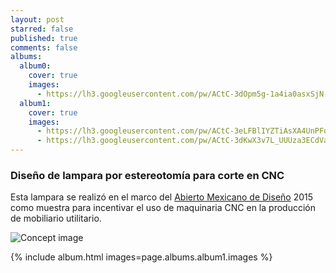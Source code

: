 ```yaml
---
layout: post
starred: false
published: true
comments: false
albums:
  album0:
    cover: true
    images:
      - https://lh3.googleusercontent.com/pw/ACtC-3dOpm5g-1a4ia0asxSjN-O84T-Aq24kSWj1E6_rDsCOSGMdDokS4c3GLVRl9RzOs7j4CsAbrhJj6FOHIgvR1Md9j6OLLVigoxwDs12HzIzEmscqExgCY-J7gRWx62JQl1SftLEP7m2Iv_kWz-u1eHS2Zw=w1339-h752-no?authuser=1
  album1:
    cover: true
    images:
      - https://lh3.googleusercontent.com/pw/ACtC-3eLFBlIYZTiAsXA4UnPFqR7yjqGdPqQJ-ZqzpwK_So5cpThsnDFCo7lEqLrwIhw2n3JIbHh0J5a_hzIPmmJ4JsQUoOHo3kNIZgJ_uc5x0ojSGiqv8tfoE1WV9B2O9pHBirjB8qUmE9v-S-MSF2dl_JYtg=w1588-h893-no?authuser=1
      - https://lh3.googleusercontent.com/pw/ACtC-3dKwX3v7L_UUUza3ECdVapF4TorFI6TeWqvIqxFeOCEFs8Kl5osDpnHmJF-jjCTkgkx0vAEX62dKbFOVxnc1GsMa1QuyXYjHmiAV5ApJnfzZNAA-Wp5ywK6Eklc967UyioL_ErwtdXy-2EGHaN58OZzCw=w1588-h893-no?authuser=1
---
```


### Diseño de lampara por estereotomía para corte en CNC
Esta lampara se realizó en el marco del [Abierto Mexicano de Diseño](https://abiertodediseno.mx/en/home/) 2015 como muestra para incentivar el uso de maquinaria CNC en la producción de mobiliario utilitario.

![Concept image]({{page.albums.album0.images[0]}})

{% include album.html images=page.albums.album1.images %}
